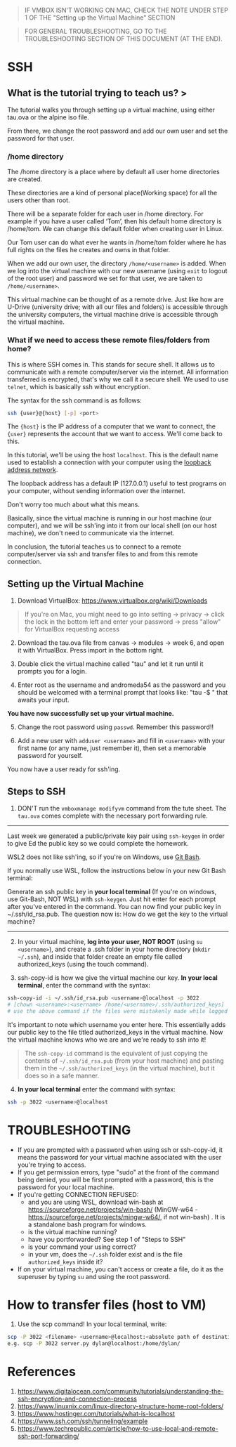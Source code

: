 > IF VMBOX ISN'T WORKING ON MAC, CHECK THE NOTE UNDER STEP 1 OF THE "Setting up the Virtual Machine" SECTION

> FOR GENERAL TROUBLESHOOTING, GO TO THE TROUBLESHOOTING SECTION OF THIS DOCUMENT (AT THE END). 

# SSH

## What is the tutorial trying to teach us? >

The tutorial walks you through setting up a virtual machine, using either tau.ova or the alpine iso file.

From there, we change the root password and add our own user and set the password for that user. 

### /home directory

The /home directory is a place where by default all user home directories are created.

These directories are a kind of personal place(Working space) for all the users other than root. 

There will be a separate folder for each user in /home directory. For example if you have a user called ‘Tom’, 
then his default home directory is /home/tom. We can change this default folder when creating user in Linux. 

Our Tom user can do what ever he wants in /home/tom folder where he has full rights on the files he creates and owns in that folder.

When we add our own user, the directory `/home/<username>` is added. When we log into the virtual machine with our new username (using `exit`
to logout of the root user) and password we set for that user, we are taken to `/home/<username>`. 

This virtual machine can be thought of as a remote drive. Just like how are U-Drive (university drive; with all our files and folders) is accessible through the university computers, the virtual machine drive is accessible through the virtual machine.

### What if we need to access these **remote** files/folders from home?

This is where SSH comes in. This stands for secure shell. It allows us to communicate with a remote computer/server via the internet. All information transferred is encrypted, that's why we call it a secure shell. We used to use `telnet`, which is basically ssh without encryption.

The syntax for the ssh command is as follows:

```bash
ssh {user}@{host} [-p] <port>
```

The `{host}` is the IP address of a computer that we want to connect, the `{user}` represents the account that we want to access. We'll come back to this.

In this tutorial, we'll be using the host `localhost`. This is the default name used to establish a connection with your computer using the 
[loopback address network](https://www.hostinger.com/tutorials/what-is-localhost). 

The loopback address has a default IP (127.0.0.1) useful to test programs on your computer, without sending information over the internet.

Don't worry too much about what this means.

Basically, since the virtual machine is running in our host machine (our computer), and we will be ssh'ing into it from our local shell (on our host machine), we don't need to communicate via the internet. 

In conclusion, the tutorial teaches us to connect to a remote computer/server via ssh and transfer files to and from this remote connection.

## Setting up the Virtual Machine

1. Download VirtualBox: https://www.virtualbox.org/wiki/Downloads

> If you're on Mac, you might need to go into setting -> privacy -> click the lock in the bottom left and enter your password -> press "allow" for VirtualBox requesting access

2. Download the tau.ova file from canvas -> modules -> week 6,  and open it with VirtualBox. Press import in the bottom right.

3. Double click the virtual machine called "tau" and let it run until it prompts you for a login.

4. Enter root as the username and andromeda54 as the password and you should be welcomed with a terminal prompt that looks like: "tau -$ " that awaits your input.

**You have now successfully set up your virtual machine.**

5. Change the root password using `passwd`. Remember this password!!

6. Add a new user with `adduser <username>` and fill in `<username>` with your first name (or any name, just remember it), then set a memorable password for yourself.

You now have a user ready for ssh'ing.

## Steps to SSH

1. DON'T run the `vmboxmanage modifyvm` command from the tute sheet. The `tau.ova` comes complete with the necessary port forwarding rule. 

---

Last week we generated a public/private key pair using `ssh-keygen` in order to give Ed the public key so we could complete the homework.

WSL2 does not like ssh'ing, so if you're on Windows, use [Git Bash](https://gitforwindows.org/).

If you normally use WSL, follow the instructions below in your new Git Bash terminal:

Generate an ssh public key in **your local terminal** (If you're on windows, use Git-Bash, NOT WSL) with `ssh-keygen`. Just hit enter for each prompt after you've entered in the command. You can now find your public key in ~/.ssh/id_rsa.pub. The question now is: How do we get the key to the virtual machine?

---

2. In your virtual machine, **log into your user, NOT ROOT** (using `su <username>`), and create a .ssh folder in your home directory (`mkdir ~/.ssh`), and inside that folder create an empty file called authorized_keys (using the touch command). 

3. ssh-copy-id is how we give the virtual machine our key. **In your local terminal**, enter the command with the syntax: 

```bash
ssh-copy-id -i ~/.ssh/id_rsa.pub <username>@localhost -p 3022           
# [chown <username>:<username> /home/<username>/.ssh/authorized_keys] 
# use the above command if the files were mistakenly made while logged in as root (i.e., if the owner of the files is root)
```

It's important to note which username you enter here. This essentially adds our public key to the file titled authorized_keys in the virtual machine.
Now the virtual machine knows who we are and we're ready to ssh into it!

> The `ssh-copy-id` command is the equivalent of just copying the contents of `~/.ssh/id_rsa.pub` (from your host machine) and pasting them in the `~/.ssh/authorized_keys` (in the virtual machine), but it does so in a safe manner.

4. **In your local terminal** enter the command with syntax:

```bash
ssh -p 3022 <username>@localhost
```

# TROUBLESHOOTING

* If you are prompted with a password when using ssh or ssh-copy-id, it means the password for your virtual machine associated with the user you're trying to access.
* If you get permission errors, type "sudo" at the front of the command being denied, you will be first prompted with a password, this is the password for your local machine.
* If you're getting CONNECTION REFUSED:
    * and you are using WSL, download win-bash at https://sourceforge.net/projects/win-bash/ (MinGW-w64 - https://sourceforge.net/projects/mingw-w64/, if not win-bash) . It is a standalone bash program for windows.
    * is the virtual machine running?
    * have you portforwarded? See step 1 of "Steps to SSH"
    * is your command your using correct? 
    * in your vm, does the `~/.ssh` folder exist and is the file `authorized_keys` inside it?
* If on your virtual machine, you can't access or create a file, do it as the superuser by typing `su` and using the root password.

# How to transfer files (host to VM)

1. Use the scp command! In your local terminal, write:

```bash
scp -P 3022 <filename> <username>@localhost:<absolute path of destination to store the file> # NOTE: Using a capital P not a small p
e.g. scp -P 3022 server.py dylan@localhost:/home/dylan/
```


# References

1. https://www.digitalocean.com/community/tutorials/understanding-the-ssh-encryption-and-connection-process
2. https://www.linuxnix.com/linux-directory-structure-home-root-folders/
3. https://www.hostinger.com/tutorials/what-is-localhost
4. https://www.ssh.com/ssh/tunneling/example
5. https://www.techrepublic.com/article/how-to-use-local-and-remote-ssh-port-forwarding/
